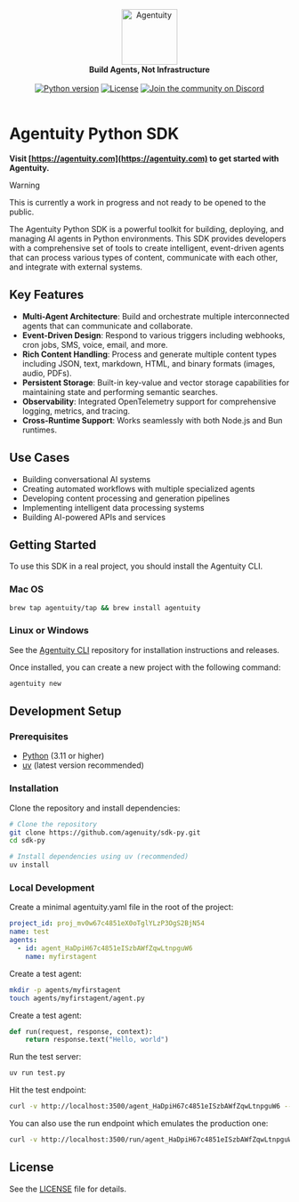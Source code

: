 <div align="center">
    <img src=".github/Agentuity.png" alt="Agentuity" width="100"/> <br/>
    <strong>Build Agents, Not Infrastructure</strong> <br/>
<br />
<a href="https://pypi.org/project/agentuity/"><img alt="Python version" src="https://img.shields.io/pypi/v/agentuity"></a>
<a href="https://github.com/agentuity/sdk-py/blob/main/README.md"><img alt="License" src="https://badgen.now.sh/badge/license/Apache-2.0"></a>
<a href="https://discord.gg/vtn3hgUfuc"><img alt="Join the community on Discord" src="https://img.shields.io/discord/1332974865371758646.svg?style=flat"></a>
</div>
<br />

# Agentuity Python SDK


**Visit [https://agentuity.com](https://agentuity.com) to get started with Agentuity.**

> [!WARNING]  
> This is currently a work in progress and not ready to be opened to the public.



The Agentuity Python SDK is a powerful toolkit for building, deploying, and managing AI agents in Python environments. This SDK provides developers with a comprehensive set of tools to create intelligent, event-driven agents that can process various types of content, communicate with each other, and integrate with external systems.

## Key Features

- **Multi-Agent Architecture**: Build and orchestrate multiple interconnected agents that can communicate and collaborate.
- **Event-Driven Design**: Respond to various triggers including webhooks, cron jobs, SMS, voice, email, and more.
- **Rich Content Handling**: Process and generate multiple content types including JSON, text, markdown, HTML, and binary formats (images, audio, PDFs).
- **Persistent Storage**: Built-in key-value and vector storage capabilities for maintaining state and performing semantic searches.
- **Observability**: Integrated OpenTelemetry support for comprehensive logging, metrics, and tracing.
- **Cross-Runtime Support**: Works seamlessly with both Node.js and Bun runtimes.

## Use Cases

- Building conversational AI systems
- Creating automated workflows with multiple specialized agents
- Developing content processing and generation pipelines
- Implementing intelligent data processing systems
- Building AI-powered APIs and services

## Getting Started

To use this SDK in a real project, you should install the Agentuity CLI.

### Mac OS

```bash
brew tap agentuity/tap && brew install agentuity
```

### Linux or Windows

See the [Agentuity CLI](https://github.com/agenuity/cli) repository for installation instructions and releases.

Once installed, you can create a new project with the following command:

```bash
agentuity new
```


## Development Setup

### Prerequisites

- [Python](https://www.python.org/) (3.11 or higher)
- [uv](https://docs.astral.sh/uv/) (latest version recommended)


### Installation

Clone the repository and install dependencies:

```bash
# Clone the repository
git clone https://github.com/agenuity/sdk-py.git
cd sdk-py

# Install dependencies using uv (recommended)
uv install
```

### Local Development

Create a minimal agentuity.yaml file in the root of the project:

```yaml
project_id: proj_mv0w67c4851eX0oTglYLzP3OgS2BjN54
name: test
agents:
  - id: agent_HaDpiH67c4851eISzbAWfZqwLtnpguW6
    name: myfirstagent
```

Create a test agent:

```bash
mkdir -p agents/myfirstagent
touch agents/myfirstagent/agent.py
```

Create a test agent:

```python
def run(request, response, context):
    return response.text("Hello, world")
```

Run the test server:

```bash
uv run test.py
```

Hit the test endpoint:

```bash
curl -v http://localhost:3500/agent_HaDpiH67c4851eISzbAWfZqwLtnpguW6 --json '{"trigger":"manual","contentType":"text/plain","payload":"aGkK"}'
```

You can also use the run endpoint which emulates the production one:

```bash
curl -v http://localhost:3500/run/agent_HaDpiH67c4851eISzbAWfZqwLtnpguW6 --json '{"hello":"world"}'
```

## License

See the [LICENSE](LICENSE.md) file for details.
